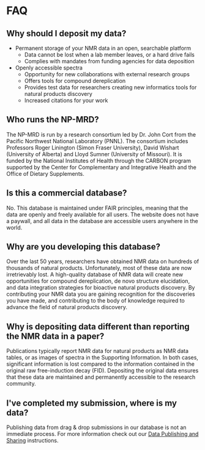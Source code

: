 # FAQ

## Why should I deposit my data?

- Permanent storage of your NMR data in an open, searchable platform
    - Data cannot be lost when a lab member leaves, or a hard drive fails
    - Complies with mandates from funding agencies for data deposition
- Openly accessible spectra
    - Opportunity for new collaborations with external research groups
    - Offers tools for compound dereplication
    - Provides test data for researchers creating new informatics tools for natural products discovery
    - Increased citations for your work

## Who runs the NP-MRD?

The NP-MRD is run by a research consortium led by Dr. John Cort from the Pacific Northwest National Laboratory (PNNL). The consortium includes Professors Roger Linington (Simon Fraser University), David Wishart (University of Alberta) and Lloyd Sumner (University of Missouri). It is funded by the National Institutes of Health through the CARBON program supported by the Center for Complementary and Integrative Health and the Office of Dietary Supplements. 

## Is this a commercial database?

No. This database is maintained under FAIR principles, meaning that the data are openly and freely available for all users. The website does not have a paywall, and all data in the database are accessible users anywhere in the world.

## Why are you developing this database?

Over the last 50 years, researchers have obtained NMR data on hundreds of thousands of natural products. Unfortunately, most of these data are now irretrievably lost. A high-quality database of NMR data will create new opportunities for compound dereplication, de novo structure elucidation, and data integration strategies for bioactive natural products discovery. By contributing your NMR data you are gaining recognition for the discoveries you have made, and contributing to the body of knowledge required to advance the field of natural products discovery.

## Why is depositing data different than reporting the NMR data in a paper?

Publications typically report NMR data for natural products as NMR data tables, or as images of spectra in the Supporting Information. In both cases, significant information is lost compared to the information contained in the original raw free-induction decay (FID). Depositing the original data ensures that these data are maintained and permanently accessible to the research community. 

## I've completed my submission, where is my data?

Publishing data from drag & drop submissions in our database is not an immediate process. For more information check out our [Data Publishing and Sharing](./data_publishing_and_sharing.md) instructions.
